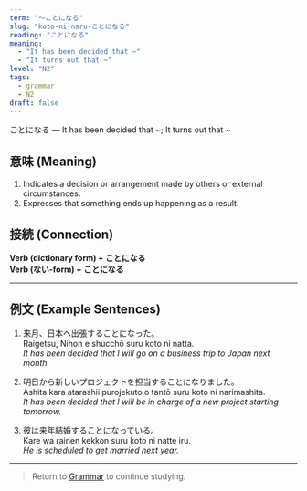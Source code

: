 ```yaml
---
term: "〜ことになる"
slug: "koto-ni-naru-ことになる"
reading: "ことになる"
meaning:
  - "It has been decided that ~"
  - "It turns out that ~"
level: "N2"
tags:
  - grammar
  - N2
draft: false
---
```


<ruby>ことになる</ruby> — It has been decided that ~; It turns out that ~

## 意味 (Meaning)

1. Indicates a decision or arrangement made by others or external circumstances.
2. Expresses that something ends up happening as a result.

## 接続 (Connection)

**Verb (dictionary form) + ことになる**  
**Verb (ない-form) + ことになる**

---

## 例文 (Example Sentences)

1. 来月、日本へ出張する<ruby>ことになった</ruby>。  
   Raigetsu, Nihon e shucchō suru koto ni natta.  
   *It has been decided that I will go on a business trip to Japan next month.*

2. 明日から新しいプロジェクトを担当する<ruby>ことになりました</ruby>。  
   Ashita kara atarashii purojekuto o tantō suru koto ni narimashita.  
   *It has been decided that I will be in charge of a new project starting tomorrow.*

3. 彼は来年結婚する<ruby>ことになっている</ruby>。  
   Kare wa rainen kekkon suru koto ni natte iru.  
   *He is scheduled to get married next year.*

---

> Return to [Grammar](/grammar/) to continue studying.
